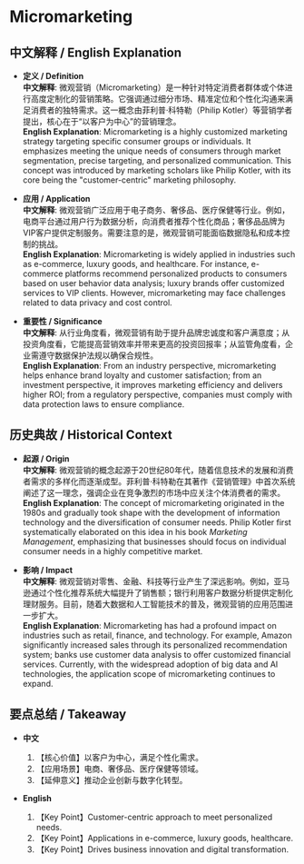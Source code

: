 # Micromarketing

## 中文解释 / English Explanation

* **定义 / Definition**  
  **中文解释**: 微观营销（Micromarketing）是一种针对特定消费者群体或个体进行高度定制化的营销策略。它强调通过细分市场、精准定位和个性化沟通来满足消费者的独特需求。这一概念由菲利普·科特勒（Philip Kotler）等营销学者提出，核心在于“以客户为中心”的营销理念。  
  **English Explanation**: Micromarketing is a highly customized marketing strategy targeting specific consumer groups or individuals. It emphasizes meeting the unique needs of consumers through market segmentation, precise targeting, and personalized communication. This concept was introduced by marketing scholars like Philip Kotler, with its core being the "customer-centric" marketing philosophy.

* **应用 / Application**  
  **中文解释**: 微观营销广泛应用于电子商务、奢侈品、医疗保健等行业。例如，电商平台通过用户行为数据分析，向消费者推荐个性化商品；奢侈品品牌为VIP客户提供定制服务。需要注意的是，微观营销可能面临数据隐私和成本控制的挑战。  
  **English Explanation**: Micromarketing is widely applied in industries such as e-commerce, luxury goods, and healthcare. For instance, e-commerce platforms recommend personalized products to consumers based on user behavior data analysis; luxury brands offer customized services to VIP clients. However, micromarketing may face challenges related to data privacy and cost control.

* **重要性 / Significance**  
  **中文解释**: 从行业角度看，微观营销有助于提升品牌忠诚度和客户满意度；从投资角度看，它能提高营销效率并带来更高的投资回报率；从监管角度看，企业需遵守数据保护法规以确保合规性。  
  **English Explanation**: From an industry perspective, micromarketing helps enhance brand loyalty and customer satisfaction; from an investment perspective, it improves marketing efficiency and delivers higher ROI; from a regulatory perspective, companies must comply with data protection laws to ensure compliance.

## 历史典故 / Historical Context

* **起源 / Origin**  
  **中文解释**: 微观营销的概念起源于20世纪80年代，随着信息技术的发展和消费者需求的多样化而逐渐成型。菲利普·科特勒在其著作《营销管理》中首次系统阐述了这一理念，强调企业在竞争激烈的市场中应关注个体消费者的需求。  
  **English Explanation**: The concept of micromarketing originated in the 1980s and gradually took shape with the development of information technology and the diversification of consumer needs. Philip Kotler first systematically elaborated on this idea in his book *Marketing Management*, emphasizing that businesses should focus on individual consumer needs in a highly competitive market.

* **影响 / Impact**  
  **中文解释**: 微观营销对零售、金融、科技等行业产生了深远影响。例如，亚马逊通过个性化推荐系统大幅提升了销售额；银行利用客户数据分析提供定制化理财服务。目前，随着大数据和人工智能技术的普及，微观营销的应用范围进一步扩大。  
  **English Explanation**: Micromarketing has had a profound impact on industries such as retail, finance, and technology. For example, Amazon significantly increased sales through its personalized recommendation system; banks use customer data analysis to offer customized financial services. Currently, with the widespread adoption of big data and AI technologies, the application scope of micromarketing continues to expand.

## 要点总结 / Takeaway

* **中文**  
  1. 【核心价值】以客户为中心，满足个性化需求。
  2. 【应用场景】电商、奢侈品、医疗保健等领域。
  3. 【延伸意义】推动企业创新与数字化转型。

* **English**  
  1. 【Key Point】Customer-centric approach to meet personalized needs.
  2. 【Key Point】Applications in e-commerce, luxury goods, healthcare.
  3. 【Key Point】Drives business innovation and digital transformation.